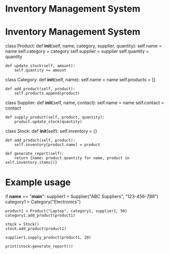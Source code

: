 # Inventory Management System
# Inventory Management System

class Product:
    def __init__(self, name, category, supplier, quantity):
        self.name = name
        self.category = category
        self.supplier = supplier
        self.quantity = quantity

    def update_stock(self, amount):
        self.quantity += amount


class Category:
    def __init__(self, name):
        self.name = name
        self.products = []

    def add_product(self, product):
        self.products.append(product)


class Supplier:
    def __init__(self, name, contact):
        self.name = name
        self.contact = contact

    def supply_product(self, product, quantity):
        product.update_stock(quantity)


class Stock:
    def __init__(self):
        self.inventory = {}

    def add_product(self, product):
        self.inventory[product.name] = product

    def generate_report(self):
        return {name: product.quantity for name, product in self.inventory.items()}


# Example usage
if __name__ == "__main__":
    supplier1 = Supplier("ABC Suppliers", "123-456-789")
    category1 = Category("Electronics")

    product1 = Product("Laptop", category1, supplier1, 50)
    category1.add_product(product1)

    stock = Stock()
    stock.add_product(product1)

    supplier1.supply_product(product1, 20)

    print(stock.generate_report())

